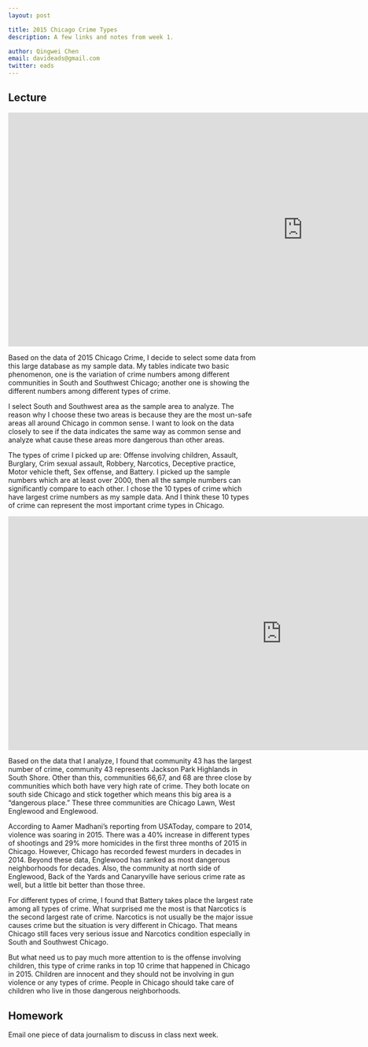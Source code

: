 ```yaml
---
layout: post

title: 2015 Chicago Crime Types
description: A few links and notes from week 1.

author: Qingwei Chen
email: davideads@gmail.com
twitter: eads
---
```


## Lecture

<iframe width="1196.5" height="475" seamless frameborder="0" scrolling="no" src="https://docs.google.com/spreadsheets/d/1vz6cYSaG_056QGUg_z_6DtOhRAfoy6seWuWiLfU1zRI/pubchart?oid=505065583&amp;format=interactive"></iframe>

Based on the data of 2015 Chicago Crime, I decide to select some data from this large database as my sample data. My tables indicate two basic phenomenon, one is the variation of crime numbers among different communities in South and Southwest Chicago; another one is showing the different numbers among different types of crime. 

I select South and Southwest area as the sample area to analyze. The reason why I choose these two areas is because they are the most un-safe areas all around Chicago in common sense. I want to look on the data closely to see if the data indicates the same way as common sense and analyze what cause these areas more dangerous than other areas. 

The types of crime I picked up are: Offense involving children, Assault, Burglary,
Crim sexual assault, Robbery, Narcotics, Deceptive practice, Motor vehicle theft, Sex offense, and Battery. I picked up the sample numbers which are at least over 2000, then all the sample numbers can significantly compare to each other. I chose the 10 types of crime which have largest crime numbers as my sample data. And I think these 10 types of crime can represent the most important crime types in Chicago. 

<iframe width="1110.5" height="474.5708333333333" seamless frameborder="0" scrolling="no" src="https://docs.google.com/spreadsheets/d/1vz6cYSaG_056QGUg_z_6DtOhRAfoy6seWuWiLfU1zRI/pubchart?oid=707637969&amp;format=interactive"></iframe>

Based on the data that I analyze, I found that community 43 has the largest number of crime, community 43 represents Jackson Park Highlands in South Shore. Other than this, communities 66,67, and 68 are three close by communities which both have very high rate of crime. They both locate on south side Chicago and stick together which means this big area is a “dangerous place.” These three communities are Chicago Lawn, West Englewood and Englewood. 

According to Aamer Madhani’s reporting from USAToday, compare to 2014, violence was soaring in 2015. There was a 40% increase in different types of shootings and 29% more homicides in the first three months of 2015 in Chicago. However, Chicago has recorded fewest murders in decades in 2014. Beyond these data, Englewood has ranked as most dangerous neighborhoods for decades. Also, the community at north side of Englewood, Back of the Yards and Canaryville have serious crime rate as well, but a little bit better than those three.  

For different types of crime, I found that Battery takes place the largest rate among all types of crime. What surprised me the most is that Narcotics is the second largest rate of crime. Narcotics is not usually be the major issue causes crime but the situation is very different in Chicago. That means Chicago still faces very serious issue and Narcotics condition especially in South and Southwest Chicago. 

But what need us to pay much more attention to is the offense involving children, this type of crime ranks in top 10 crime that happened in Chicago in 2015. Children are innocent and they should not be involving in gun violence or any types of crime. People in Chicago should take care of children who live in those dangerous neighborhoods. 




## Homework

Email one piece of data journalism to discuss in class next week.
